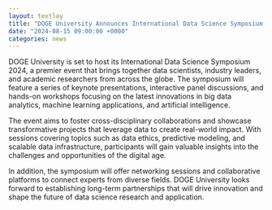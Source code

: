 ```yaml
---
layout: textlay
title: "DOGE University Announces International Data Science Symposium 2024"
date: "2024-08-15 09:00:00 +0000"
categories: news
---
```


DOGE University is set to host its International Data Science Symposium 2024, a premier event that brings together data scientists, industry leaders, and academic researchers from across the globe. The symposium will feature a series of keynote presentations, interactive panel discussions, and hands-on workshops focusing on the latest innovations in big data analytics, machine learning applications, and artificial intelligence.

The event aims to foster cross-disciplinary collaborations and showcase transformative projects that leverage data to create real-world impact. With sessions covering topics such as data ethics, predictive modeling, and scalable data infrastructure, participants will gain valuable insights into the challenges and opportunities of the digital age.

In addition, the symposium will offer networking sessions and collaborative platforms to connect experts from diverse fields. DOGE University looks forward to establishing long-term partnerships that will drive innovation and shape the future of data science research and application. 